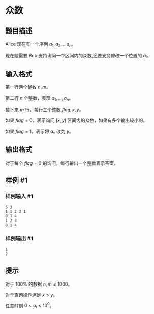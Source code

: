 # 众数

## 题目描述

Alice 现在有一个序列 $a_1,a_2,...a_n$。

现在她需要 Bob 支持询问一个区间内的众数,还要支持修改一个位置的 $a_i$。

## 输入格式

第一行两个整数 $n,m$。

第二行 $n$ 个整数，表示 $a_1,...,a_n$。

接下来 $m$ 行，每行三个整数 $flag,x,y$。

如果 $flag=0$，表示询问 $\big[x,y\big]$ 区间内的众数，如果有多个输出较小的。

如果 $flag=1$，表示将 $a_x$ 改为 $y$。

## 输出格式

对于每个 $flag=0$ 的询问，每行输出一个整数表示答案。

## 样例 #1

### 样例输入 #1
```
5 3
1 1 2 2 1
0 1 4
1 2 3
0 1 4
```

### 样例输出 #1

```
1
2
```

## 提示

对于 $100\%$ 的数据 $n,m \le 1000$。

对于查询操作满足 $x\le y$。

任意时刻 $0<a_i\le 10^9$。
